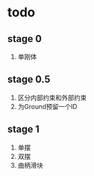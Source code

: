 # todo

## stage 0
1. 单刚体

## stage 0.5
1. 区分内部约束和外部约束
2. 为Ground预留一个ID

## stage 1
1. 单摆  
2. 双摆  
3. 曲柄滑块